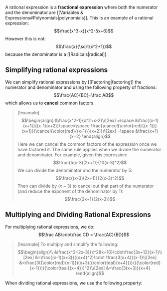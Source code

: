 A rational expression is a **fractional expression** where both the numerator and the denominator are [[Variables & Expressions#Polynomials|polynomials]].  This is an example of a rational expression:
$$\frac{x^3-x}{x^2-5x+6}$$
However this is not:
$$\frac{x}{\sqrt{x^2+1}}$$
because the denominator is a [[Radicals|radical]].

## Simplifying rational expressions

We can simplify rational expressions by [[Factoring|factoring]] the numerator and denominator and using the following property of fractions:
$$\frac{AC}{BC}=\frac AB$$
which allows us to **cancel** common factors.

>[!example]
>$$\begin{align}
>&\frac{x^2-1}{x^2+x-2}\\[2ex]
>=\space &\frac{(x-1)(x+1)}{(x-1)(x+2)}\space=\space \frac{\cancel{\color{red}{(x-1)}}(x+1)}{\cancel{\color{red}{(x-1)}}(x+2)}\\[2ex]
>=\space &\frac{x+1}{x+2}
>\end{align}$$
>Here we can cancel the common factors of the expression once we have factored it. The same rule applies when we divide the numerator and denominator. For example, given this expression:
>$$\frac{5(x-3)(2x+1)}{10(x-3)^2}$$
>We can divide the denominator and the numerator by $5$:
>$$\frac{(x-3)(2x+1)}{2(x-3)^2}$$
>Then can divide by $(x-3)$ to cancel out that part of the numerator (and reduce the exponent of the denominator by $1$):
>$$\frac{2x+1}{2(x-3)}$$

## Multiplying and Dividing Rational Expressions

For multiplying rational expressions, we do:
$$\frac AB\cdot\frac CD = \frac{AC}{BD}$$
> [!example]
> To multiply and simplify the following:
> $$\begin{align}\\
> &\frac{x^2+2x-3}{x^28x+16}\cdot\frac{3x+12}{x-1}\\[2ex]
> &=\frac{(x-1)(x+3)}{(x+4)^2}\cdot \frac{3(x+4)}{x-1}\\[2ex]
> &=\frac{3({\color{red}{x-1}})(x+3)({\color{teal}{x+4}})}{({\color{red}{x-1}})({\color{teal}{x+4}})^2}\\[2ex]
> &=\frac{3(x+3)}{x+4}
> \end{align}$$

When dividing rational expressions, we use the following property:
